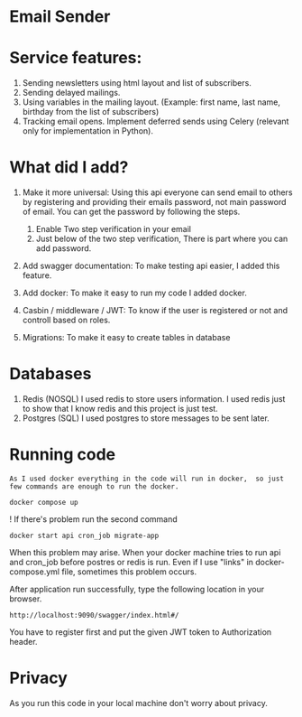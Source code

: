 # Email Sender

# Service features:
 1. Sending newsletters using html layout and list of subscribers.
 2. Sending delayed mailings.
 3. Using variables in the mailing layout. (Example: first name, last name, birthday from the list of subscribers)
 4. Tracking email opens.
Implement deferred sends using Celery (relevant only for implementation in Python).

# What did I add? 
1. Make it more universal:
        Using this api everyone can send email to others by registering and providing their emails 
    password, not main password of email. You can get the password by following the steps.
    1. Enable Two step verification in your email
    2. Just below of the two step verification, There is part where you can add password.
 
2. Add swagger documentation:
        To make testing api easier, I added this feature.
  
3. Add docker:
        To make it easy to run my code I added docker. 
   
4. Casbin / middleware / JWT:
        To know if the user is registered or not and controll based on roles.

5. Migrations:
        To make it easy to create tables in database
        
 
# Databases 
1. Redis   (NOSQL)
  I used redis to store users information. I used redis just to show that I know redis and this project is just test.
2. Postgres  (SQL)
  I used postgres to store messages to be sent later.

# Running code  
    As I used docker everything in the code will run in docker,  so just few commands are enough to run the docker.
    
```
docker compose up
```
 ! If there's problem run the second command 
  
```
docker start api cron_job migrate-app
```
When this problem may arise. When your docker machine tries to run api and cron_job before postres or redis is run.
Even if I use "links" in docker-compose.yml file, sometimes this problem occurs.

After application run successfully, type the following location in your browser.
```
http://localhost:9090/swagger/index.html#/
```

You have to register first and put the given JWT token to Authorization header.

# Privacy
As you run this code in your local machine don't worry about privacy.
